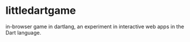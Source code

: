 littledartgame
======

in-browser game in dartlang, an experiment in interactive web apps in the Dart language.